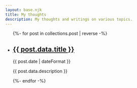 ```yaml
---
layout: base.njk
title: My thoughts
description: My thoughts and writings on various topics.
---
```



<ul class="post-list">
{%- for post in collections.post | reverse -%}
  <li>
    <h2><a href="{{ post.url }}">{{ post.data.title }}</a></h2>
    <span class="post-date">{{ post.date | dateFormat }}</span>
    <p>{{ post.data.description }}</p>
  </li>
{%- endfor -%}
</ul>